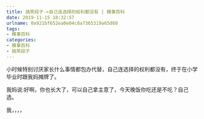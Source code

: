 ```yaml
---
title: 搞笑段子->自己连选择的权利都没有 | 糗事百科
date: 2019-11-15 18:32:57
urlname: 0a921bf652ea0e04c8a7365319a65d60
tags: 
- 糗事百科
categories:
- 糗事百科
- 搞笑段子
---
```

小时候特别讨厌家长什么事情都包办代替，自己连选择的权利都没有，终于在小学毕业时跟我妈摊牌了。

我妈说:好啊，你也长大了，可以自己拿主意了，今天晚饭你吃还是不吃？自己选。

我，，，，


